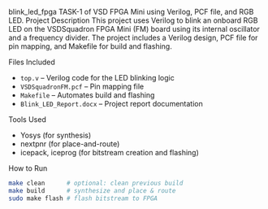 blink_led_fpga
TASK-1 of VSD FPGA Mini using Verilog, PCF file, and RGB LED.
Project Description
This project uses Verilog to blink an onboard RGB LED on the VSDSquadron FPGA Mini (FM) board using its internal oscillator and a frequency divider. The project includes a Verilog design, PCF file for pin mapping, and Makefile for build and flashing.

Files Included
- `top.v` – Verilog code for the LED blinking logic
- `VSDSquadronFM.pcf` – Pin mapping file
- `Makefile` – Automates build and flashing
- `Blink_LED_Report.docx` – Project report documentation

 Tools Used
- Yosys (for synthesis)
- nextpnr (for place-and-route)
- icepack, iceprog (for bitstream creation and flashing)

 How to Run
```bash
make clean      # optional: clean previous build
make build      # synthesize and place & route
sudo make flash # flash bitstream to FPGA
